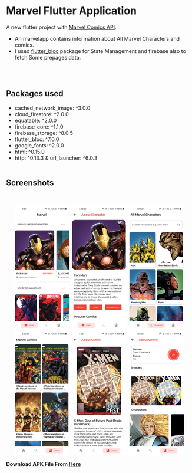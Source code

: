 # Marvel Flutter Application

A new flutter project with [Marvel Comics API](https://developer.marvel.com/).

- An marvelapp contains information about All Marvel Characters and comics.
- I used [flutter_bloc](https://pub.dev/packages/flutter_bloc) package for State Management and firebase also to fetch Some prepages data.


</br>
</br>

## Packages used

- cached_network_image: ^3.0.0
- cloud_firestore: ^2.0.0
- equatable: ^2.0.0
- firebase_core: ^1.1.0
- firebase_storage: ^8.0.5
- flutter_bloc: ^7.0.0
- google_fonts: ^2.0.0
- html: ^0.15.0
- http: ^0.13.3
  & url_launcher: ^6.0.3
  <br>
  <br>

## Screenshots

<br>
<p align="center">
<img src="screenshots/Screenshot_20210607-165128.jpg" width="30%">
<img src="screenshots/Screenshot_20210607-170002.jpg" width="30%">
<img src="screenshots/Screenshot_20210607-170018.jpg" width="30%">
<img src="screenshots/Screenshot_20210607-170030.jpg" width="30%">
<img src="screenshots/Screenshot_20210607-170057.jpg" width="30%">
<img src="screenshots/Screenshot_20210607-170108.jpg" width="30%">
</p>



**Download APK File From [Here](https://mega.nz/file/u08FXCLR#eSHqeKn9aYV85K5NZoP59pmAkogW0RS7vGXoDmXnI-Q)**
